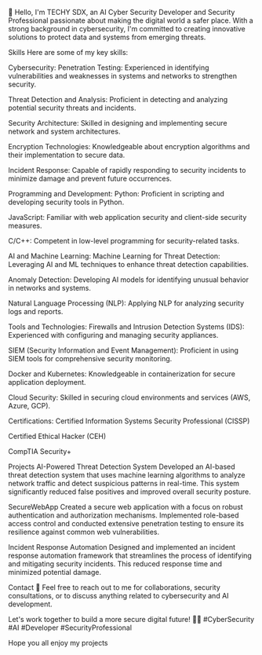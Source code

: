 👋 Hello, I'm TECHY SDX, an AI Cyber Security Developer and Security Professional passionate about making the digital world a safer place. With a strong background in cybersecurity, I'm committed to creating innovative solutions to protect data and systems from emerging threats.

Skills
Here are some of my key skills:

Cybersecurity:
Penetration Testing: Experienced in identifying vulnerabilities and weaknesses in systems and networks to strengthen security.

Threat Detection and Analysis: Proficient in detecting and analyzing potential security threats and incidents.

Security Architecture: Skilled in designing and implementing secure network and system architectures.

Encryption Technologies: Knowledgeable about encryption algorithms and their implementation to secure data.

Incident Response: Capable of rapidly responding to security incidents to minimize damage and prevent future occurrences.

Programming and Development:
Python: Proficient in scripting and developing security tools in Python.

JavaScript: Familiar with web application security and client-side security measures.

C/C++: Competent in low-level programming for security-related tasks.

AI and Machine Learning:
Machine Learning for Threat Detection: Leveraging AI and ML techniques to enhance threat detection capabilities.

Anomaly Detection: Developing AI models for identifying unusual behavior in networks and systems.

Natural Language Processing (NLP): Applying NLP for analyzing security logs and reports.

Tools and Technologies:
Firewalls and Intrusion Detection Systems (IDS): Experienced with configuring and managing security appliances.

SIEM (Security Information and Event Management): Proficient in using SIEM tools for comprehensive security monitoring.

Docker and Kubernetes: Knowledgeable in containerization for secure application deployment.

Cloud Security: Skilled in securing cloud environments and services (AWS, Azure, GCP).

Certifications:
Certified Information Systems Security Professional (CISSP)

Certified Ethical Hacker (CEH)

CompTIA Security+

Projects
AI-Powered Threat Detection System
Developed an AI-based threat detection system that uses machine learning algorithms to analyze network traffic and detect suspicious patterns in real-time. This system significantly reduced false positives and improved overall security posture.

SecureWebApp
Created a secure web application with a focus on robust authentication and authorization mechanisms. Implemented role-based access control and conducted extensive penetration testing to ensure its resilience against common web vulnerabilities.

Incident Response Automation
Designed and implemented an incident response automation framework that streamlines the process of identifying and mitigating security incidents. This reduced response time and minimized potential damage.

Contact
📧 Feel free to reach out to me for collaborations, security consultations, or to discuss anything related to cybersecurity and AI development.

Let's work together to build a more secure digital future! 🔐🌐 #CyberSecurity #AI #Developer #SecurityProfessional


Hope you all enjoy my projects



